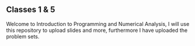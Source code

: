 ## Classes 1 & 5

Welcome to Introduction to Programming and Numerical Analysis, I will use this repository to upload slides and more, furthermore I have uploaded the problem sets. 
